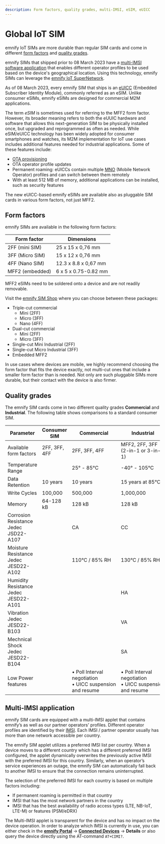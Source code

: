 ```yaml
---
description: Form factors, quality grades, multi-IMSI, eSIM, eUICC
---
```

# Global IoT SIM

emnify IoT SIMs are more durable than regular SIM cards and come in different [form factors](#form-factors) and [quality grades](#quality-grades).

emnify SIMs that shipped prior to 08 March 2023 have a [multi-IMSI software application](#multi-imsi-application) that enables different operator profiles to be used based on the device's geographical location.
Using this technology, emnify SIMs can leverage the [emnify IoT SuperNetwork](/services/global-iot-network).

As of 08 March 2023, every emnify SIM that ships is an [eUICC](/glossary#euicc---embedded-universal-integrated-circuit-card) (Embedded Subscriber Identity Module), commonly referred as an eSIM.
Unlike consumer eSIMs, emnify eSIMs are designed for commercial M2M applications.

The term *eSIM* is sometimes used for referring to the MFF2 form factor.
However, its broader meaning refers to both the eUUIC hardware and software that allows this next-generation SIM to be physically installed once, but upgraded and reprogrammed as often as needed.
While eSIM/eUICC technology has been widely adopted for consumer smartphones and watches, its M2M implementation for IoT use cases includes additional features needed for industrial applications.
Some of these features include:

- [OTA provisioning](/glossary#ota-provisioning)
- OTA operator profile updates
- Permanent roaming: eUICCs contain multiple [MNO](https://www.emnify.com/iot-glossary/mno) (Mobile Network Operator) profiles and can switch between them remotely
- With at least 512 MB of memory, additional applications can be installed, such as security features

The new eUICC-based emnify eSIMs are available also as pluggable SIM cards in various form factors, not just MFF2.

## Form factors

emnify SIMs are available in the following form factors:

| Form factor     | Dimensions           |
| --------------- | -------------------- |
| 2FF (mini SIM)  | 25 x 15 x 0,76 mm    |
| 3FF (Micro SIM) | 15 x 12 x 0,76 mm    |
| 4FF (Nano SIM)  | 12.3 x 8.8 x 0,67 mm |
| MFF2 (embedded) | 6 x 5 x 0.75-0.82 mm |

MFF2 eSIMs need to be soldered onto a device and are not readily removable.

Visit the [emnify SIM Shop](https://portal.emnify.com/sim-order) where you can choose between these packages:

- Triple-cut commercial
  - Mini (2FF)
  - Micro (3FF)
  - Nano (4FF)
- Dual-cut commercial
  - Mini (2FF)
  - Micro (3FF)
- Single-cut Mini Industrial (2FF)
- Single-cut Micro Industrial (3FF)
- Embedded MFF2

In use cases where devices are mobile, we highly recommend choosing the form factor that fits the device exactly, not multi-cut ones that include a smaller form factor than is needed.
Not only are such pluggable SIMs more durable, but their contact with the device is also firmer.

## Quality grades

The emnify SIM cards come in two different quality grades **Commercial** and **Industrial**.
The following table shows comparisons to a standard consumer SIM.

| Parameter | Consumer SIM | Commercial | Industrial |
| --------- | ------------ | ---------- | ---------- |
| Available form factors | 2FF, 3FF, 4FF | 2FF, 3FF, 4FF |MFF2, 2FF, 3FF (2-in-1 or 3-in-1) |
| Temperature Range | | 25° - 85°C | -40° - 105°C |
| Data Retention | 10 years | 10 years | 15 years at 85°C |
| Write Cycles | 100,000 | 500,000 | 1,000,000
| Memory | 64-128 kB | 128 kB | 128 kB |
| Corrosion Resistance Jedec JSD22-A107 | | CA | CC |
| Moisture Resistance Jedec JESD22-A102 | | 110°C / 85% RH | 130°C / 85% RH |
| Humidity Resistance Jedec JESD22-A101 | | | HA |
| Vibration Jedec JESD22-B103 | | | VA |
| Mechnical Shock Jedec JESD22-B104 | | | SA |
| Low Power features | | •&nbsp;Poll Interval negotiation •&nbsp;UICC&nbsp;suspension and resume | •&nbsp;Poll Interval negotiation •&nbsp;UICC&nbsp;suspension and resume |

## Multi-IMSI application

emnify SIM cards are equipped with a multi-IMSI applet that contains emnify’s as well as our partner operators' profiles. 
Different operator profiles are identified by their [IMSI](/glossary#imsi---international-mobile-subscriber-identity).
Each IMSI / partner operator usually has more than one network accessible per country.

The emnify SIM applet utilizes a preferred IMSI list per country.
When a device moves to a different country which has a different preferred IMSI configured, the applet dynamically overwrites the previously active IMSI with the preferred IMSI for this country. 
Similarly, when an operator’s service experiences an outage, the emnify SIM can automatically fall back to another IMSI to ensure that the connection remains uninterrupted.

The selection of the preferred IMSI for each country is based on multiple factors including:

- If permanent roaming is permitted in that country
- IMSI that has the most network partners in the country
- IMSI that has the best availability of radio access types (LTE, NB-IoT, LTE-M) or features (PSM/eDRX)
    
The Multi-IMSI applet is transparent for the device and has no impact on the device operation. 
In order to analyze which IMSI is currently in use, you can either check in the [**emnify Portal**](https://portal.emnify.com/) → [**Connected Devices**](https://portal.emnify.com/connected-devices) → **Details** or also query the device directly using the AT-command `AT+CIMI?`.
